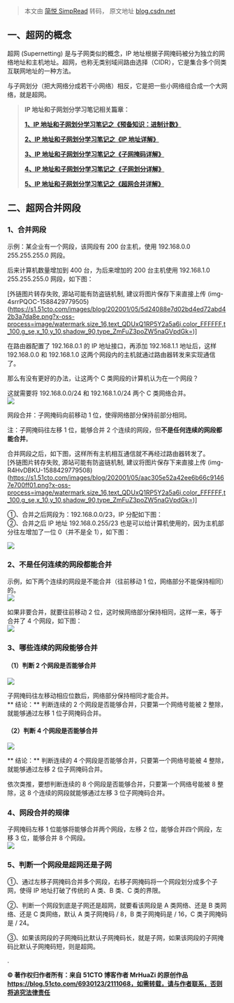 > 本文由 [简悦 SimpRead](http://ksria.com/simpread/) 转码， 原文地址 [blog.csdn.net](https://blog.csdn.net/LeeQiang8023/article/details/105896531)

一、超网的概念
-------

超网 (Supernetting) 是与子网类似的概念，IP 地址根据子网掩码被分为独立的网络地址和主机地址。超网，也称无类别域间路由选择（CIDR），它是集合多个同类互联网地址的一种方法。

与子网划分（把大网络分成若干小网络）相反，它是把一些小网络组合成一个大网络，就是超网。

> **IP 地址和子网划分学习笔记相关篇章：**
> 
> **[1、IP 地址和子网划分学习笔记之《预备知识：进制计数》](https://blog.csdn.net/LeeQiang8023/article/details/105896270)**
> 
> **[2、IP 地址和子网划分学习笔记之《IP 地址详解》](https://blog.csdn.net/LeeQiang8023/article/details/105896390)**
> 
> **[3、IP 地址和子网划分学习笔记之《子网掩码详解》](https://blog.csdn.net/LeeQiang8023/article/details/105896584)**
> 
> **[4、IP 地址和子网划分学习笔记之《子网划分详解》](https://blog.csdn.net/LeeQiang8023/article/details/105896492)**
> 
> **[5、IP 地址和子网划分学习笔记之《超网合并详解》](https://blog.csdn.net/LeeQiang8023/article/details/105896531)**

二、超网合并网段
--------

### 1、合并网段

示例：某企业有一个网段，该网段有 200 台主机，使用 192.168.0.0 255.255.255.0 网段。

后来计算机数量增加到 400 台，为后来增加的 200 台主机使用 192.168.1.0 255.255.255.0 网段，如下图：

[外链图片转存失败, 源站可能有防盗链机制, 建议将图片保存下来直接上传 (img-4srrPQOC-1588429779505)(https://s1.51cto.com/images/blog/202001/05/5d24088e7d02bd4ed72abd42b3a7da8e.png?x-oss-process=image/watermark,size_16,text_QDUxQ1RP5Y2a5a6i,color_FFFFFF,t_100,g_se,x_10,y_10,shadow_90,type_ZmFuZ3poZW5naGVpdGk=)]

在路由器配置了 192.168.0.1 的 IP 地址接口，再添加 192.168.1.1 地址后，这样 192.168.0.0 和 192.168.1.0 这两个网段内的主机就通过路由器转发来实现通信了。

那么有没有更好的办法，让这两个 C 类网段的计算机认为在一个网段？

这就需要将 192.168.0.0/24 和 192.168.1.0/24 两个 C 类网络合并。  
![](https://imgconvert.csdnimg.cn/aHR0cHM6Ly9zMS41MWN0by5jb20vaW1hZ2VzL2Jsb2cvMjAxODA1LzExL2Y0N2I4NGZmNWM2NzZjNWFiMWM3YjE2NDc3N2MzMjU1LnBuZw?x-oss-process=image/format,png)

网段合并：子网掩码向前移动 1 位，使得网络部分保持前部分相同。

注：子网掩码往左移 1 位，能够合并 2 个连续的网段，但**不是任何连续的网段都能合并**。

合并网段之后，如下图，这样所有主机相互通信就不再经过路由器转发了。  
[外链图片转存失败, 源站可能有防盗链机制, 建议将图片保存下来直接上传 (img-R4HvDBKU-1588429779508)(https://s1.51cto.com/images/blog/202001/05/aac305e52a42ee6b66c91467e700ff01.png?x-oss-process=image/watermark,size_16,text_QDUxQ1RP5Y2a5a6i,color_FFFFFF,t_100,g_se,x_10,y_10,shadow_90,type_ZmFuZ3poZW5naGVpdGk=)]

①、合并之后网段为：192.168.0.0/23，IP 分配如下图：  
②、合并之后 IP 地址 192.168.0.255/23 也是可以给计算机使用的，因为主机部分往左增加了一位 0（并不是全 1），如下图：

![](https://imgconvert.csdnimg.cn/aHR0cHM6Ly9zMS41MWN0by5jb20vaW1hZ2VzL2Jsb2cvMjAxODA1LzExL2I3YTgxMjJlM2Y0Y2I1M2RhNjE1MGQxZTY2NWVkMTVlLnBuZw?x-oss-process=image/format,png)

### 2、不是任何连续的网段都能合并

示例，如下两个连续的网段是不能合并（往前移动 1 位，网络部分不能保持相同）的。  
![](https://imgconvert.csdnimg.cn/aHR0cHM6Ly9zMS41MWN0by5jb20vaW1hZ2VzL2Jsb2cvMjAxODA1LzExL2MxYTA3Mjk0NjNhZjc0NjczNWY4YmM2ZTlmMzYzYzY5LnBuZw?x-oss-process=image/format,png)

如果非要合并，就要往前移动 2 位，这时候网络部分保持相同，这样一来，等于合并了 4 个网段，如下图：  
![](https://imgconvert.csdnimg.cn/aHR0cHM6Ly9zMS41MWN0by5jb20vaW1hZ2VzL2Jsb2cvMjAxODA1LzExLzM4NTZiZGQ1ZDkyOWNjN2EzODdjZGRlOWY4OTdkN2VhLnBuZw?x-oss-process=image/format,png)

### 3、哪些连续的网段能够合并

#### （1）判断 2 个网段是否能够合并

![](https://imgconvert.csdnimg.cn/aHR0cHM6Ly9zMS41MWN0by5jb20vaW1hZ2VzL2Jsb2cvMjAxODA1LzExLzM5ZDMxNmRmMGRjMjMyNjMxMTcwMDZkZWFmYzhjYzM1LnBuZw?x-oss-process=image/format,png)

子网掩码往左移动相应位数后，网络部分保持相同才能合并。  
** 结论：** 判断连续的 2 个网段是否能够合并，只要第一个网络号能被 2 整除，就能够通过左移 1 位子网掩码合并。

#### （2）判断 4 个网段是否能够合并

![](https://imgconvert.csdnimg.cn/aHR0cHM6Ly9zMS41MWN0by5jb20vaW1hZ2VzL2Jsb2cvMjAxODA1LzExLzlkNmJmN2JiMzdjMTkzZTZmZjMzNGYzMTVjN2JiYWI0LnBuZw?x-oss-process=image/format,png)

** 结论：** 判断连续的 4 个网段是否能够合并，只要第一个网络号能被 4 整除，就能够通过左移 2 位子网掩码合并。

依次类推，要想判断连续的 8 个网段是否能够合并，只要第一个网络号能被 8 整除，这 8 个连续的网段就能够通过左移 3 位子网掩码合并。

### 4、网段合并的规律

子网掩码左移 1 位能够将能够合并两个网段，左移 2 位，能够合并四个网段，左移 3 位，能够合并 8 个网段。  
![](https://imgconvert.csdnimg.cn/aHR0cHM6Ly9zMS41MWN0by5jb20vaW1hZ2VzL2Jsb2cvMjAxODA1LzExLzhhMGRiZDYwZjBkNGRiMWE3MDllMzE2YzdiMjYyOGM0LnBuZw?x-oss-process=image/format,png)

### 5、判断一个网段是超网还是子网

①、通过左移子网掩码合并多个网段，右移子网掩码将一个网段划分成多个子网，使得 IP 地址打破了传统的 A 类、B 类、C 类的界限。

②、判断一个网段到底是子网还是超网，就要看该网段是 A 类网络、还是 B 类网络、还是 C 类网络，默认 A 类子网掩码 / 8，B 类子网掩码是 / 16，C 类子网掩码是 / 24。

③、如果该网段的子网掩码比默认子网掩码长，就是子网，如果该网段的子网掩码比默认子网掩码短，则是超网。

.

**© 著作权归作者所有：来自 51CTO 博客作者 MrHuaZi 的原创作品 https://blog.51cto.com/6930123/2111068，如需转载，请与作者联系，否则将追究法律责任**
